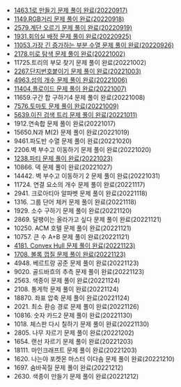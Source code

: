 - [1463.1로 만들기 문제 풀이 완료(20220917)](https://spjh.tistory.com/39)
- [1149.RGB거리 문제 풀이 완료(20220918)](https://spjh.tistory.com/40)
- [2579.계단 오르기 문제 풀이 완료(20220919)](https://spjh.tistory.com/43)
- [1931.회의실 배정 문제 풀이 완료(20220925)](https://spjh.tistory.com/48)
- [11053.가장 긴 증가하는 부분 수열 문제 풀이 완료(20220926)](https://spjh.tistory.com/51)
- [2178.미로 탐색 문제 풀이 완료(20221002)](https://spjh.tistory.com/56)
- 11725.트리의 부모 찾기 문제 풀이 완료(20221002)
- [2267.단지번호붙이기 문제 풀이 완료(20221003)](https://spjh.tistory.com/57)
- [4963.섬의 개수 문제 풀이 완료(20221006)](https://spjh.tistory.com/60)
- [11404.플로이드 문제 풀이 완료(20221007)](https://spjh.tistory.com/61)
- 11659.구간 합 구하기4 문제 풀이 완료(20221008)
- [7576.토마토 문제 풀이 완료(20221009)](https://spjh.tistory.com/62)
- [5639.이진 검색 트리 문제 풀이 완료(20221011)](https://spjh.tistory.com/69)
- 1912\.연속합 문제 풀이 완료(20221017)
- 15650\.N과 M(2) 문제 풀이 완료(20221019)
- 9461\.파도반 수열 문제 풀이 완료(20221020)
- 2206\.벽 부수고 이동하기 문제 풀이 완료(20221020)
- [1238.파티 문제 풀이 완료(20221023)](https://spjh.tistory.com/77)
- 10866\. 덱 문제 풀이 완료(20221027)
- 14442\. 벽 부수고 이동하기 2 문제 풀이 완료(20221031)
- 11724\. 연결 요소의 개수 문제 풀이 완료(20221117)
- 2941\. 크로아티아 알파벳 문제 풀이 완료(20221118)
- 1316\. 그룹 단어 체커 문제 풀이 완료(20221118)
- 1929\. 소수 구하기 문제 풀이 완료(20221120)
- 2869\. 달팽이는 올라가고 싶다 문제 풀이 완료(20221121)
- 10250\. ACM 호텔 문제 풀이 완료(20221121)
- 10757\. 큰 수 A+B 문제 풀이 완료(20221121)
- [4181. Convex Hull 문제 풀이 완료(20221123)](https://spjh.tistory.com/94)
- [1708. 볼록 껍질 문제 풀이 완료(20221123)](https://spjh.tistory.com/95)
- 4948\. 베르트랑 공준 문제 풀이 완료(20221123)
- 9020\. 골드바흐의 추측 문제 풀이 완료(20221123)
- 2563\. 색종이 문제 풀이 완료(20221124)
- 2108\. 통게학 문제 풀이 완료(20221124)
- 18870\. 좌표 압축 문제 풀이 완료(20221124)
- 2021\. 최소 환승 경로 문제 풀이 완료(20221126)
- 10816\. 숫자 카드2 문제 풀이 완료(20221130)
- 1018\. 체스판 다시 칠하기 문제 풀이 완료(20221130)
- 2805\. 나무 자르기 문제 풀이 완료(20221202)
- 1654\. 랜선 자르기 문제 풀이 완료(20221203)
- 18111\. 마인크래프트 문제 풀이 완료(20221203)
- 1620\. 나는야 포켓몬 마스터 이다솜 문제 풀이 완료(20221210)
- 1697\. 숨바꼭질 문제 풀이 완료(20221212)
- 2630\. 색종이 만들기 문제 풀이 완료(20221212)
